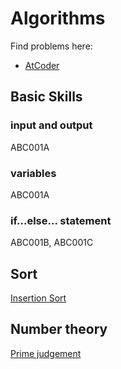 # Algorithms
  Find problems here:
  - [AtCoder](https://github.com/xuelei7/mylibrary/tree/master/AtCoder)
## Basic Skills
### input and output

  ABC001A
  
### variables

  ABC001A

### if...else... statement

  ABC001B, ABC001C
  
## Sort
  
  [Insertion Sort](https://github.com/xuelei7/mylibrary/blob/master/Algorithms/InsertionSort.cpp)

## Number theory

  [Prime judgement](https://github.com/xuelei7/mylibrary/blob/master/Algorithms/isPrime.cpp)

